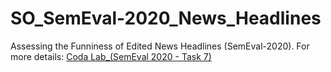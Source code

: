 # SO_SemEval-2020_News_Headlines
Assessing the Funniness of Edited News Headlines (SemEval-2020). For more details: [Coda Lab_(SemEval 2020 - Task 7)](https://competitions.codalab.org/competitions/20970)
